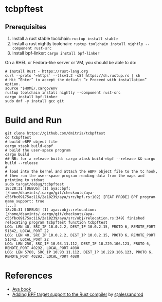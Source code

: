 # tcbpftest

## Prerequisites

1. Install a rust stable toolchain: `rustup install stable`
1. Install a rust nightly toolchain: `rustup toolchain install nightly --component rust-src`
1. Install bpf-linker: `cargo install bpf-linker`

On a RHEL or Fedora-like server or VM, you should be able to do:
```
# Install Rust - https://rust-lang.org
curl --proto '=https' --tlsv1.2 -sSf https://sh.rustup.rs | sh
# Hit “Enter” to accept the default “> Proceed with installation” option.
source "$HOME/.cargo/env
rustup toolchain install nightly --component rust-src
cargo install bpf-linker
sudo dnf -y install gcc git
```

# Build and Run
```
git clone https://github.com/dmitris/tcbpftest
cd tcbpftest
# build eBPF object file
cargo xtask build-ebpf
# build the user-space program
cargo build
## NB: for a release build: cargo xtask build-ebpf --release && cargo build --release
#
# load into the kernel and attach the eBPF object file to the tc hook,
# then run the user-space program reading data from the maps and printing to stdout
sudo target/debug/tcbpftest
18:28:31 [DEBUG] (1) aya::bpf: [/home/dsavints/.cargo/git/checkouts/aya-c55fbc69175ac116/2a18239/aya/src/bpf.rs:102] [FEAT PROBE] BPF program name support: true
[...]
18:28:31 [DEBUG] (1) aya::obj::relocation: [/home/dsavints/.cargo/git/checkouts/aya-c55fbc69175ac116/2a18239/aya/src/obj/relocation.rs:349] finished relocating program tcbpftest function tcbpftest
LOG: LEN 40, SRC_IP 10.0.2.2, DEST_IP 10.0.2.15, PROTO 6, REMOTE_PORT 51342, LOCAL_PORT 22
LOG: LEN 40, SRC_IP 10.0.2.2, DEST_IP 10.0.2.15, PROTO 6, REMOTE_PORT 51342, LOCAL_PORT 22
LOG: LEN 250, SRC_IP 10.93.11.112, DEST_IP 10.229.106.123, PROTO 6, REMOTE_PORT 40292, LOCAL_PORT 4080
LOG: LEN 5760, SRC_IP 10.93.11.112, DEST_IP 10.229.106.123, PROTO 6, REMOTE_PORT 40292, LOCAL_PORT 4080
```

# References
* [Aya book](https://aya-rs.github.io/book/)
* [Adding BPF target support to the Rust compiler](https://confused.ai/posts/rust-bpf-target) by [@alessandrod](https://github.com/alessandrod)
